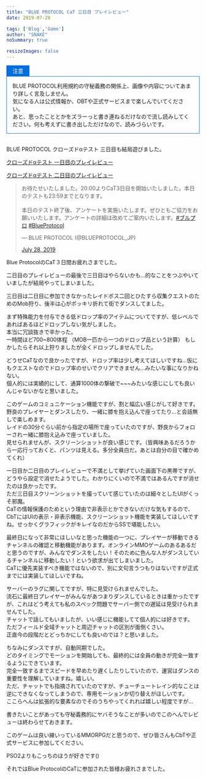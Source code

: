 ```yaml
---
title: "BLUE PROTOCOL CaT 三日目 プレイレビュー"
date: 2019-07-28

tags: ['Blog','Game']
author: "SNAKE"
noSummary: true

resizeImages: false
---
```

<div class="wp-block-luxe-blocks-topic" style="margin-top:10px;margin-bottom:30px">
  <div class="wp-block-luxe-blocks-topic-title" style="color:#fff;background-color:#006edc;border:1px solid #006edc;border-radius:0px 0px 0 0;padding:3px 15px;display:inline-block">
    注意
  </div>
  
  <div class="wp-block-luxe-blocks-topic-content" style="border:1px solid #006edc;padding:0px 15px 0px 15px ">
    <p>
      BLUE PROTOCOL利用規約の守秘義務の関係上、画像や内容についてあまり詳しく言及しません。<br />気になる人は公式情報か、OBTや正式サービスまで楽しんでいてください。<br />あと、思ったこととかをズラーっと書き連ねるだけなので流し読みしてください。何も考えずに書き出しただけなので、読みづらいです。
    </p>
  </div>
</div>

BLUE PROTOCOL クローズドαテスト 三日目も結局遊びました。

<a rel="noreferrer noopener" href="https://ethernetcat.ga/game/15828" target="_blank">クローズドαテスト 一日目のプレイレビュー</a>

<a rel="noreferrer noopener" aria-label="クローズドαテスト 二日目のプレイレビュー (新しいタブで開く)" href="https://ethernetcat.ga/game/15834" target="_blank">クローズドαテスト 二日目のプレイレビュー</a>

<blockquote class="twitter-tweet">
  <p lang="ja" dir="ltr">
    お待たせいたしました。20:00よりCaT3日目を開始いたしました。本日のテストも23:59までとなります。<br /><br />本日のテスト終了後、アンケートを実施いたします。ぜひともご協力をお願いいたします。アンケートの詳細は改めてご案内いたします。<a href="https://twitter.com/hashtag/%E3%83%96%E3%83%AB%E3%83%97%E3%83%AD?src=hash&ref_src=twsrc%5Etfw">#ブルプロ</a> <a href="https://twitter.com/hashtag/BlueProtocol?src=hash&ref_src=twsrc%5Etfw">#BlueProtocol</a>
  </p>&mdash; BLUE PROTOCOL (@BLUEPROTOCOL_JP) 
  
  <a href="https://twitter.com/BLUEPROTOCOL_JP/status/1155433388867592193?ref_src=twsrc%5Etfw">July 28, 2019</a>
</blockquote>

Blue ProtocolのCaT３日間お疲れさまでした。

二日目のプレイレビューの最後で三日目はやらないかも&#8230;的なことをつぶやいていましたが結局やってしまいました。

三日目は二日目に参加できなかったレイドボス二回とひたすら収集クエストのためのMob狩り、後半は心がポッキリ折れて街でダンスしてました。

まず特殊能力を付与できる低ドロップ率のアイテムについてですが、低レベルであればあるほどドロップしない気がしました。  
本当に冗談抜きで辛かった。  
一時間ほど700~800体程 （MOB一匹から一つのドロップ品という計算） もしかしたらそれ以上狩りましたが全くドロップしませんでした。

どうせCaTなので良かったですが、ドロップ率は少し考えてほしいですね&#8230;仮にもクエストなのでドロップ率のせいでクリアできません&#8230;みたいな事になりかねない。  
個人的には実績的にして、通算1000体の撃破で~~~みたいな感じにしても良いんじゃないかなと思いました。

このゲームのコミュニケーション機能ですが、割と幅広い感じがして好きです。  
野良のプレイヤーとダンスしたり、一緒に膝を抱え込んで座ってたり&#8230;と会話無しで楽しめます。  
レイドの30分ぐらい前から指定の場所で座っていたのですが、野良からフォローされ一緒に膝抱え込みで座っていました。  
見せられませんが、スクリーンショットが良い感じです。（皆興味あるだろうから一応行っておくと、パンツは見える。多分全員白だ。あとは自分の目で確かめてくれ）

一日目か二日目のプレイレビューで不満として挙げていた画面下の黒帯ですが、どうやら設定で消せたようでした。わかりにくいので不満ではあるんですが消せたのは良かったです。  
ただ三日目スクリーンショットを撮っていて感じていたのは細々としたUIがくっそ邪魔。  
CaTの情報保護のためという理由で非表示とかできないだけな気もするので、CbTにはUIの表示・非表示機能、スクリーンショット機能を実装してほしいですね。せっかくグラフィックがキレイなのだからSSで堪能したい。

最終日になって非常にほしいなと思った機能の一つに、プレイヤーが移動できるチャンネルの確認と移動機能があります。オンラインMMOゲームのあるあるだと思うのですが、みんなでダンスをしたい！そのために色んな人がダンスしているチャンネルに移動したい！という欲求が出てしまいました。  
CaTに優先実装すべき機能ではないので、別に文句言うつもりはないですが正式までには実装してほしいですね。

サーバーのラグに関してですが、特に見受けられませんでした。  
流石に最終日プレイヤーがみんながあつまりダンスしているときは重かったですが、これはどう考えても私のスペック問題でサーバー側での遅延は見受けられませんでした。  
チャットで話してもいましたが、いい感じに機能してて個人的には好きです。  
ただフィールド全域チャットと周辺チャットの区別が面倒くさい。  
正直今の段階だとどっちかにしても良いのでは？と思いました。

ちなみにダンスですが、自動同期でした。  
どのタイミングでモーションを開始しても、最終的には全員の動きが完全一致するようにできています。  
完全一致するまでスピードを早めたり遅くしたりしていたので、運営はダンスの重要性を理解していますね。嬉しい。  
ただ、チャットでも指摘されていたのですが、チューチュートレイン的なことは逆にできなくなってしまうので、専用モーションか切り替えがほしいです。  
ここらへんは拡張的な要素なのでそのうちやってくれれば嬉しい程度ですが&#8230;

書きたいことがあっても守秘義務的にヤバそうなことが多いのでこのへんでレビューは終わらせておきます。

このゲームは良い線いっているMMORPGだと思うので、ぜひ皆さんもCbTや正式サービスに参加してください。

PSO2よりもこっちのほうが好きです()

それではBlue ProtocolのCaTに参加された皆様お疲れさまでした。